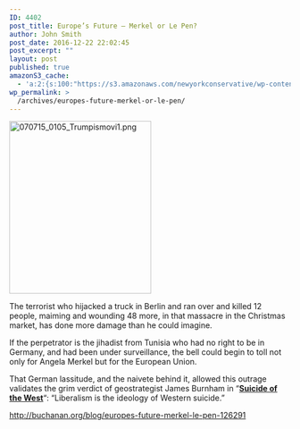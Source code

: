 ```yaml
---
ID: 4402
post_title: Europe’s Future — Merkel or Le Pen?
author: John Smith
post_date: 2016-12-22 22:02:45
post_excerpt: ""
layout: post
published: true
amazonS3_cache:
  - 'a:2:{s:100:"https://s3.amazonaws.com/newyorkconservative/wp-content/uploads/2015/07/070715_0105_Trumpismovi1.png";i:3318;s:91:"https://www.newyorkconservative.com/wp-content/uploads/2015/07/070715_0105_Trumpismovi1.png";i:3318;}'
wp_permalink: >
  /archives/europes-future-merkel-or-le-pen/
---
```

<a href="https://www.newyorkconservative.com/wp-content/uploads/2015/07/070715_0105_Trumpismovi1.png"><img class="alignnone  wp-image-3318" src="https://www.newyorkconservative.com/wp-content/uploads/2015/07/070715_0105_Trumpismovi1.png" alt="070715_0105_Trumpismovi1.png" width="254" height="309" /></a>

The terrorist who hijacked a truck in Berlin and ran over and killed 12 people, maiming and wounding 48 more, in that massacre in the Christmas market, has done more damage than he could imagine.

If the perpetrator is the jihadist from Tunisia who had no right to be in Germany, and had been under surveillance, the bell could begin to toll not only for Angela Merkel but for the European Union.

That German lassitude, and the naivete behind it, allowed this outrage validates the grim verdict of geostrategist James Burnham in “<a href="http://amzn.to/2i0KFjF" target="_blank"><strong>Suicide of the West</strong></a>“: “Liberalism is the ideology of Western suicide.”

<a href="http://buchanan.org/blog/europes-future-merkel-le-pen-126291">http://buchanan.org/blog/europes-future-merkel-le-pen-126291</a>